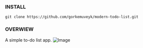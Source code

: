 ### INSTALL

```git
git clone https://github.com/gorkemuveyk/modern-todo-list.git
```

### OVERWIEW

A simple to-do list app.
![Image](https://i.hizliresim.com/ifx2u09.png)
